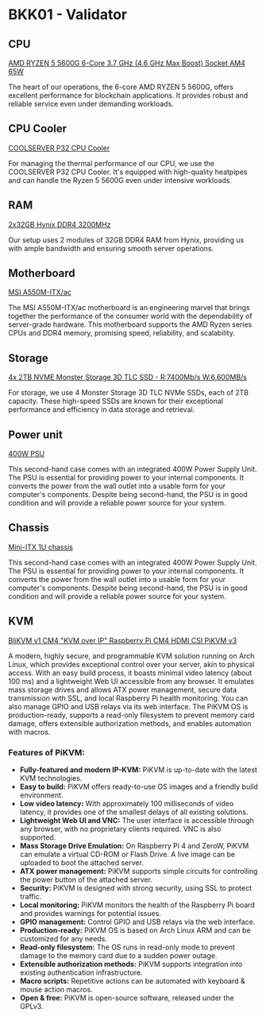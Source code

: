 # BKK01 - Validator

## CPU

[AMD RYZEN 5 5600G 6-Core 3.7 GHz (4.6 GHz Max Boost) Socket AM4 65W](https://www.amd.com/en/products/cpu/amd-ryzen-5-5600g)

The heart of our operations, the 6-core AMD RYZEN 5 5600G, offers excellent
performance for blockchain applications. It provides robust and reliable
service even under demanding workloads.

## CPU Cooler

[COOLSERVER P32 CPU Cooler](https://aliexpress.com/item/1005004050053958.html)

For managing the thermal performance of our CPU, we use the COOLSERVER P32 CPU
Cooler. It's equipped with high-quality heatpipes and can handle the Ryzen 5
5600G even under intensive workloads.

## RAM

[2x32GB Hynix DDR4 3200MHz](https://www.hynix.com/eng/products/drammodule.jsp)

Our setup uses 2 modules of 32GB DDR4 RAM from Hynix, providing us with ample
bandwidth and ensuring smooth server operations.

## Motherboard

[MSI A550M-ITX/ac](https://www.msi.com/Motherboard/A550M-ITX-AC)

The MSI A550M-ITX/ac motherboard is an engineering marvel that brings together
the performance of the consumer world with the dependability of server-grade
hardware. This motherboard supports the AMD Ryzen series CPUs and DDR4 memory,
promising speed, reliability, and scalability.

## Storage

[4x 2TB NVME Monster Storage 3D TLC SSD - R:7400Mb/s W:6,600MB/s](https://www.monsterdigital.com/)

For storage, we use 4 Monster Storage 3D TLC NVMe SSDs, each of 2TB capacity.
These high-speed SSDs are known for their exceptional performance and
efficiency in data storage and retrieval.

## Power unit

[400W PSU](https://lazada.co.th/products/i4470266272-s18039576717.html)

This second-hand case comes with an integrated 400W Power Supply Unit. The PSU
is essential for providing power to your internal components. It converts the
power from the wall outlet into a usable form for your computer's components.
Despite being second-hand, the PSU is in good condition and will provide a
reliable power source for your system.


## Chassis

[Mini-ITX 1U chassis](lazada.co.th/products/i4470266272-s18039576717.html)

This second-hand case comes with an integrated 400W Power Supply Unit. The PSU
is essential for providing power to your internal components. It converts the
power from the wall outlet into a usable form for your computer's components.
Despite being second-hand, the PSU is in good condition and will provide a
reliable power source for your system.


## KVM

[BliKVM v1 CM4 "KVM over IP" Raspberry Pi CM4 HDMI CSI PiKVM v3](https://aliexpress.com/item/1005003262886521.html)

A modern, highly secure, and programmable KVM solution running on Arch Linux,
which provides exceptional control over your server, akin to physical access.
With an easy build process, it boasts minimal video latency (about 100 ms) and
a lightweight Web UI accessible from any browser. It emulates mass storage
drives and allows ATX power management, secure data transmission with SSL, and
local Raspberry Pi health monitoring. You can also manage GPIO and USB relays
via its web interface. The PiKVM OS is production-ready, supports a read-only
filesystem to prevent memory card damage, offers extensible authorization
methods, and enables automation with macros.


### Features of PiKVM:

- **Fully-featured and modern IP-KVM:** PiKVM is up-to-date with the latest KVM technologies.
- **Easy to build:** PiKVM offers ready-to-use OS images and a friendly build environment.
- **Low video latency:** With approximately 100 milliseconds of video latency, it provides
one of the smallest delays of all existing solutions.
- **Lightweight Web UI and VNC:** The user interface is accessible through any browser,
with no proprietary clients required. VNC is also supported.
- **Mass Storage Drive Emulation:** On Raspberry Pi 4 and ZeroW, PiKVM can emulate a virtual
CD-ROM or Flash Drive. A live image can be uploaded to boot the attached server.
- **ATX power management:** PiKVM supports simple circuits for controlling the power
button of the attached server.
- **Security:** PiKVM is designed with strong security, using SSL to protect traffic.
- **Local monitoring:** PiKVM monitors the health of the Raspberry Pi board and provides
warnings for potential issues.
- **GPIO management:** Control GPIO and USB relays via the web interface.
- **Production-ready:** PiKVM OS is based on Arch Linux ARM and can be customized for any needs.
- **Read-only filesystem:** The OS runs in read-only mode to prevent damage to the memory
card due to a sudden power outage.
- **Extensible authorization methods:** PiKVM supports integration into existing
authentication infrastructure.
- **Macro scripts:** Repetitive actions can be automated with keyboard & mouse action macros.
- **Open & free:** PiKVM is open-source software, released under the GPLv3.
